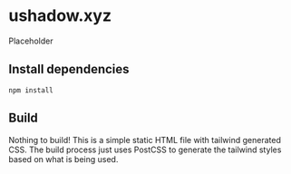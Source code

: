 # ushadow.xyz

Placeholder

## Install dependencies

```
npm install
```

## Build

Nothing to build! This is a simple static HTML file with tailwind generated CSS.
The build process just uses PostCSS to generate the tailwind styles based on what is being used.
